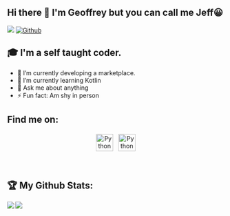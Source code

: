 ## Hi there 👋 I'm Geoffrey but you can call me Jeff😀
![](https://visitor-badge.laobi.icu/badge?page_id=Jeffx-3.Jeffx-3) [![Github](https://img.shields.io/github/followers/Jeffx-3?label=Followers&logo=Github)](https://github.com/Jeffx-3)




## 🎓 I'm a self taught coder.

- 🔭 I’m currently developing a marketplace.
- 🌱 I’m currently learning Kotlin
- 💬 Ask me about anything
- ⚡ Fun fact: Am shy in person

## Find me on:

<p align="center">
 <a href="https://twitter.com/geoffowuor"> <img src="https://cdn.jsdelivr.net/npm/simple-icons@v3/icons/twitter.svg" alt="Python" height="40" style="vertical-align:top; margin:4px"></a>
 <a href="https://www.linkedin.com/in/geoffrey-owuor-5a0a39233"> <img src="https://cdn.jsdelivr.net/npm/simple-icons@v3/icons/linkedin.svg" alt="Python" height="40" style="vertical-align:top; margin:4px"></a> 

</p>

<br />

## :trophy: My Github Stats:

<!--
![GitHub stats](https://readme-stats-cfgj2cxdy.vercel.app/api?username=Jeffx-3&count_private=true&show_icons=true&theme=tokyonight)
![Top Langs](https://readme-stats-cfgj2cxdy.vercel.app/api/top-langs/?username=Jeffx-3&hide=php&theme=tokyonight)
-->
<div>
<a href="https://github-readme-stats.vercel.app/api?username=Jeffx-3&theme=tokyonight">
  <img  align="left" src="https://github-readme-stats.vercel.app/api?username=Jeffx-3&count_private=true&show_icons=true&theme=tokyonight" />
</a>
<a href="https://github-readme-stats.vercel.app/api/top-langs/?username=Jeffx-3&hide=php&theme=tokyonight">
  <img align="left" src="https://github-readme-stats.vercel.app/api/top-langs/?username=Jeffx-3&hide=php&theme=tokyonight" />
</a>
</div>


